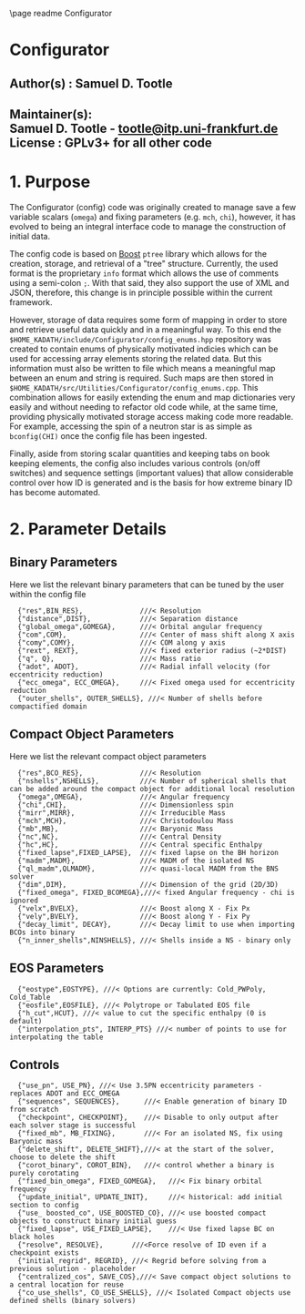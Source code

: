 \page readme Configurator
# Configurator

## Author(s) : Samuel D. Tootle

Maintainer(s):  
Samuel D. Tootle - tootle@itp.uni-frankfurt.de
License      : GPLv3+ for all other code 
--------------------------------------------------------------------------

# 1. Purpose

The Configurator (config) code was originally created to manage save a few variable scalars (`omega`) and fixing parameters (e.g. `mch`, `chi`), however, it has evolved to being an integral interface code to manage the construction of initial data.

The config code is based on [Boost](https://www.boost.org/) `ptree` library which allows for the creation, storage, and retrieval of a "tree" structure.  Currently, the used format is the proprietary `info` format which allows the use of comments using a semi-colon `;`.  With that said, they also support the use of XML and JSON, therefore, this change is in principle possible within the current framework.

However, storage of data requires some form of mapping in order to store and retrieve useful data quickly and in a meaningful way.  To this end the `$HOME_KADATH/include/Configurator/config_enums.hpp` repository was created to contain enums of physically motivated indicies which can be used for accessing array elements storing the related data.  But this information must also be written to file which means a meaningful map between an enum and string is required.  Such maps are then stored in `$HOME_KADATH/src/Utilities/Configurator/config_enums.cpp`.  This combination allows for easily extending the enum and map dictionaries very easily and without needing to refactor old code while, at the same time, providing physically motivated storage access making code more readable.  For example, accessing the spin of a neutron star is as simple as `bconfig(CHI)` once the config file has been ingested.

Finally, aside from storing scalar quantities and keeping tabs on book keeping elements, the config also includes various controls (on/off switches) and sequence settings (important values) that allow considerable control over how ID is generated and is the basis for how extreme binary ID has become automated.

# 2. Parameter Details

## Binary Parameters

Here we list the relevant binary parameters that can be tuned by the user within the config file

```
  {"res",BIN_RES},              ///< Resolution
  {"distance",DIST},            ///< Separation distance
  {"global_omega",GOMEGA},      ///< Orbital angular frequency
  {"com",COM},                  ///< Center of mass shift along X axis
  {"comy",COMY},                ///< COM along y axis
  {"rext", REXT},               ///< fixed exterior radius (~2*DIST)
  {"q", Q},                     ///< Mass ratio
  {"adot", ADOT},               ///< Radial infall velocity (for eccentricity reduction) 
  {"ecc_omega", ECC_OMEGA},     ///< Fixed omega used for eccentricity reduction 
  {"outer_shells", OUTER_SHELLS}, ///< Number of shells before compactified domain
```

## Compact Object Parameters

Here we list the relevant compact object parameters

```
  {"res",BCO_RES},              ///< Resolution
  {"nshells",NSHELLS},          ///< Number of spherical shells that can be added around the compact object for additional local resolution
  {"omega",OMEGA},              ///< Angular frequency
  {"chi",CHI},                  ///< Dimensionless spin
  {"mirr",MIRR},                ///< Irreducible Mass
  {"mch",MCH},                  ///< Christodoulou Mass
  {"mb",MB},                    ///< Baryonic Mass
  {"nc",NC},                    ///< Central Density
  {"hc",HC},                    ///< Central specific Enthalpy
  {"fixed_lapse",FIXED_LAPSE},  ///< fixed lapse on the BH horizon
  {"madm",MADM},                ///< MADM of the isolated NS
  {"ql_madm",QLMADM},           ///< quasi-local MADM from the BNS solver
  {"dim",DIM},                  ///< Dimension of the grid (2D/3D)
  {"fixed_omega", FIXED_BCOMEGA},///< fixed Angular frequency - chi is ignored
  {"velx",BVELX},               ///< Boost along X - Fix Px
  {"vely",BVELY},               ///< Boost along Y - Fix Py
  {"decay_limit", DECAY},       ///< Decay limit to use when importing BCOs into binary
  {"n_inner_shells",NINSHELLS}, ///< Shells inside a NS - binary only
```

## EOS Parameters

```
  {"eostype",EOSTYPE}, ///< Options are currently: Cold_PWPoly, Cold_Table
  {"eosfile",EOSFILE}, ///< Polytrope or Tabulated EOS file
  {"h_cut",HCUT}, ///< value to cut the specific enthalpy (0 is default)
  {"interpolation_pts", INTERP_PTS} ///< number of points to use for interpolating the table
```

## Controls

```
  {"use_pn", USE_PN}, ///< Use 3.5PN eccentricity parameters - replaces ADOT and ECC_OMEGA
  {"sequences", SEQUENCES},      ///< Enable generation of binary ID from scratch
  {"checkpoint", CHECKPOINT},    ///< Disable to only output after each solver stage is successful
  {"fixed_mb", MB_FIXING},       ///< For an isolated NS, fix using Baryonic mass
  {"delete_shift", DELETE_SHIFT},///< at the start of the solver, choose to delete the shift
  {"corot_binary", COROT_BIN},   ///< control whether a binary is purely corotating
  {"fixed_bin_omega", FIXED_GOMEGA},   ///< Fix binary orbital frequency
  {"update_initial", UPDATE_INIT},     ///< historical: add initial section to config
  {"use_ boosted_co", USE_BOOSTED_CO}, ///< use boosted compact objects to construct binary initial guess
  {"fixed_lapse", USE_FIXED_LAPSE},    ///< Use fixed lapse BC on black holes
  {"resolve", RESOLVE},       ///<Force resolve of ID even if a checkpoint exists
  {"initial_regrid", REGRID}, ///< Regrid before solving from a previous solution - placeholder
  {"centralized_cos", SAVE_COS},///< Save compact object solutions to a central location for reuse
  {"co_use_shells", CO_USE_SHELLS}, ///< Isolated Compact objects use defined shells (binary solvers)
```

